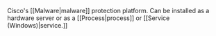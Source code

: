 Cisco's [[Malware|malware]] protection platform. Can be installed as a hardware server or as a [[Process|process]] or [[Service (Windows)|service.]]